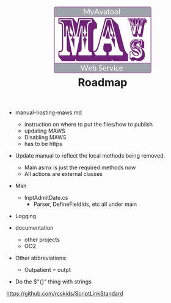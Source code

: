 ﻿<!-- 220328.094653 -->

<h1 align="center">

  <img src="../resource/image/logo/MAWS-logo-512x350.png" alt="MyAvatool Web Service logo" width="256">
  <br>
  Roadmap
  <br>
  <br>

</h1>

* manual-hosting-maws.md
    * instruction on where to put the files/how to publish
    * updating MAWS
    * Disabling MAWS
    * has to be https

* Update manual to reflect the local methods being removed.
    * Main asmx is just the required methods now
    * All actions are external classes

* Man
    * InptAdmitDate.cs
        * Parser, DefineFieldIds, etc all under main

* Logging


* documentation
    * other projects
    * OO2

* Other abbreviations:
    * Outpatient = outpt 

* Do the $"{}" thing with strings

https://github.com/rcskids/ScriptLinkStandard